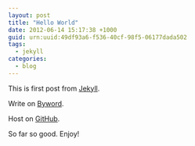 ```yaml
--- 
layout: post
title: "Hello World"
date: 2012-06-14 15:17:38 +1000
guid: urn:uuid:49df93a6-f536-40cf-98f5-06177dada502
tags:
  - jekyll
categories:
  - blog
---
```


This is first post from [Jekyll](https://github.com/mojombo/jekyll).

Write on [Byword](http://bywordapp.com/).

Host on [GitHub](https://github.com/).

So far so good. Enjoy!